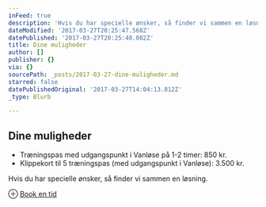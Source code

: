 ```yaml
---
inFeed: true
description: 'Hvis du har specielle ønsker, så finder vi sammen en løsning.'
dateModified: '2017-03-27T20:25:47.568Z'
datePublished: '2017-03-27T20:25:48.082Z'
title: Dine muligheder
author: []
publisher: {}
via: {}
sourcePath: _posts/2017-03-27-dine-muligheder.md
starred: false
datePublishedOriginal: '2017-03-27T14:04:13.812Z'
_type: Blurb

---
```

## Dine muligheder

* Træningspas med udgangspunkt i Vanløse på 1-2 timer: 850 kr.
* Klippekort til 5 træningspas (med udgangspunkt i Vanløse): 3.500 kr.

Hvis du har specielle ønsker, så finder vi sammen en løsning.

⊕ [Book en tid][0]

[0]: https://lobementor.youcanbook.me/